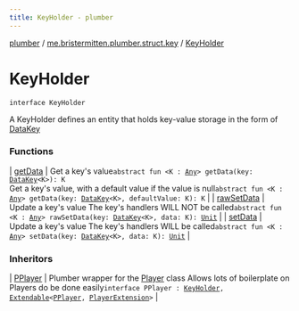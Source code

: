 ```yaml
---
title: KeyHolder - plumber
---
```


[plumber](../../index.html) / [me.bristermitten.plumber.struct.key](../index.html) / [KeyHolder](./index.html)

# KeyHolder

`interface KeyHolder`

A KeyHolder defines an entity that holds key-value storage in the form of [DataKey](../-data-key/index.html)

### Functions

| [getData](get-data.html) | Get a key's value`abstract fun <K : `[`Any`](https://kotlinlang.org/api/latest/jvm/stdlib/kotlin/-any/index.html)`> getData(key: `[`DataKey`](../-data-key/index.html)`<K>): K`<br>Get a key's value, with a default value if the value is null`abstract fun <K : `[`Any`](https://kotlinlang.org/api/latest/jvm/stdlib/kotlin/-any/index.html)`> getData(key: `[`DataKey`](../-data-key/index.html)`<K>, defaultValue: K): K` |
| [rawSetData](raw-set-data.html) | Update a key's value The key's handlers WILL NOT be called`abstract fun <K : `[`Any`](https://kotlinlang.org/api/latest/jvm/stdlib/kotlin/-any/index.html)`> rawSetData(key: `[`DataKey`](../-data-key/index.html)`<K>, data: K): `[`Unit`](https://kotlinlang.org/api/latest/jvm/stdlib/kotlin/-unit/index.html) |
| [setData](set-data.html) | Update a key's value The key's handlers WILL be called`abstract fun <K : `[`Any`](https://kotlinlang.org/api/latest/jvm/stdlib/kotlin/-any/index.html)`> setData(key: `[`DataKey`](../-data-key/index.html)`<K>, data: K): `[`Unit`](https://kotlinlang.org/api/latest/jvm/stdlib/kotlin/-unit/index.html) |

### Inheritors

| [PPlayer](../../me.bristermitten.plumber.struct.player/-p-player/index.html) | Plumber wrapper for the [Player](#) class Allows lots of boilerplate on Players do be done easily`interface PPlayer : `[`KeyHolder`](./index.html)`, `[`Extendable`](../../me.bristermitten.plumber.struct.extension/-extendable/index.html)`<`[`PPlayer`](../../me.bristermitten.plumber.struct.player/-p-player/index.html)`, `[`PlayerExtension`](../../me.bristermitten.plumber.struct.player/-player-extension.html)`>` |


